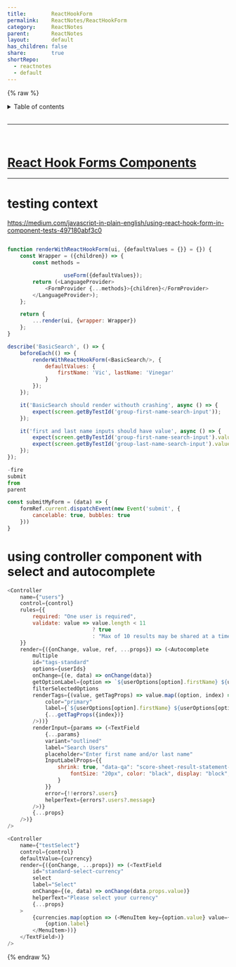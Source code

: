 ```yaml
---
title:        ReactHookForm
permalink:    ReactNotes/ReactHookForm
category:     ReactNotes
parent:       ReactNotes
layout:       default
has_children: false
share:        true
shortRepo:
  - reactnotes
  - default          
---
```


{% raw %}
<br/>

<details markdown="block">                
<summary>                
Table of contents                
</summary>                
{: .text-delta }                
1. TOC                
{:toc}                
</details>                

<br/>                

***                

<br/>

# [React Hook Forms Components](https://github.com/14paxton/ReactHookFormDynamicComponents)

---

# testing context

<https://medium.com/javascript-in-plain-english/using-react-hook-form-in-component-tests-497180abf3c0>

```javascript

function renderWithReactHookForm(ui, {defaultValues = {}} = {}) {
    const Wrapper = ({children}) => {
        const methods =

                  useForm({defaultValues});
        return (<LanguageProvider>
            <FormProvider {...methods}>{children}</FormProvider>
        </LanguageProvider>);
    };

    return {
        ...render(ui, {wrapper: Wrapper})
    };
}

describe('BasicSearch', () => {
    beforeEach(() => {
        renderWithReactHookForm(<BasicSearch/>, {
            defaultValues: {
                firstName: 'Vic', lastName: 'Vinegar'
            }
        });
    });

    it('BasicSearch should render withouth crashing', async () => {
        expect(screen.getByTestId('group-first-name-search-input'));
    });

    it('first and last name inputs should have value', async () => {
        expect(screen.getByTestId('group-first-name-search-input').value).toEqual('Vic');
        expect(screen.getByTestId('group-last-name-search-input').value).toEqual('Vinegar');
    });
});

-fire
submit
from
parent

const submitMyForm = (data) => {
    formRef.current.dispatchEvent(new Event('submit', {
        cancelable: true, bubbles: true
    }))
}

```

# using controller component with select and autocomplete

```javascript
<Controller
    name={"users"}
    control={control}
    rules={{
        required: "One user is required",
        validate: value => value.length < 11
                           ? true
                           : "Max of 10 results may be shared at a time. "
    }}
    render={({onChange, value, ref, ...props}) => (<Autocomplete
        multiple
        id="tags-standard"
        options={userIds}
        onChange={(e, data) => onChange(data)}
        getOptionLabel={option => `${userOptions[option].firstName} ${userOptions[option].lastName}`}
        filterSelectedOptions
        renderTags={(value, getTagProps) => value.map((option, index) => (<Chip
            color="primary"
            label={`${userOptions[option].firstName} ${userOptions[option].lastName}`}
            {...getTagProps({index})}
        />))}
        renderInput={params => (<TextField
            {...params}
            variant="outlined"
            label="Search Users"
            placeholder="Enter first name and/or last name"
            InputLabelProps={{
                shrink: true, "data-qa": "score-sheet-result-statement-label", style: {
                    fontSize: "20px", color: "black", display: "block", fontFamily: "Open Sans, sans-serif", fontWeight: 700
                }
            }}
            error={!!errors?.users}
            helperText={errors?.users?.message}
        />)}
        {...props}
    />)}
/>
```

```javascript
<Controller
    name={"testSelect"}
    control={control}
    defaultValue={currency}
    render={({onChange, ...props}) => (<TextField
        id="standard-select-currency"
        select
        label="Select"
        onChange={(e, data) => onChange(data.props.value)}
        helperText="Please select your currency"
        {...props}
    >
        {currencies.map(option => (<MenuItem key={option.value} value={option.value}>
            {option.label}
        </MenuItem>))}
    </TextField>)}
/>
```

{% endraw %}
